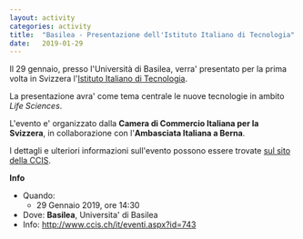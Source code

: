 ```yaml
---
layout: activity
categories: activity
title:  "Basilea - Presentazione dell'Istituto Italiano di Tecnologia"
date:   2019-01-29
---
```


Il 29 gennaio, presso l'Università di Basilea, verra' presentato per la prima volta in Svizzera l'[Istituto Italiano di Tecnologia](https://www.iit.it/).

La presentazione avra' come tema centrale le nuove tecnologie in ambito *Life Sciences*.

L'evento e' organizzato dalla **Camera di Commercio Italiana per la Svizzera**, in collaborazione con l'**Ambasciata Italiana a Berna**.

I dettagli e ulteriori informazioni sull'evento possono essere trovate [sul sito della CCIS](http://www.ccis.ch/it/eventi.aspx?id=743).

**Info**

- Quando:
  - 29 Gennaio 2019, ore 14:30
- Dove: **Basilea**, Universita' di Basilea
- Info: http://www.ccis.ch/it/eventi.aspx?id=743
